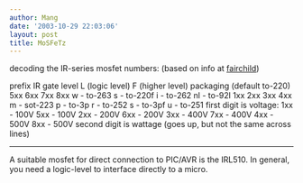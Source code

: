 ```yaml
---
author: Mang
date: '2003-10-29 22:03:06'
layout: post
title: MoSFeTz
---
```


decoding the IR-series mosfet numbers:
(based on info at [fairchild](http://parametric.fairchildsemi.com/viewlist.asp?Fam=MOSFET&FromTree=yes))

prefix IR
gate level
    L (logic level)
    F (higher level)
packaging (default to-220)
    5xx 6xx 7xx 8xx
  w - to-263
  s - to-220f
  i - to-262 
  nl - to-92l
    1xx 2xx 3xx 4xx
  m - sot-223
  p - to-3p
  r - to-252
  s - to-3pf
  u - to-251
first digit is voltage:
    1xx - 100V       5xx - 100V
    2xx - 200V       6xx - 200V
    3xx - 400V       7xx - 400V
    4xx - 500V       8xx - 500V
second digit is wattage (goes up, but not the same across lines)

----

A suitable mosfet for direct connection to PIC/AVR is the IRL510.  In general, you need a logic-level to interface directly to a micro.
